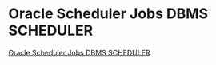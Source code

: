 # Oracle Scheduler Jobs   DBMS SCHEDULER
[Oracle Scheduler Jobs   DBMS SCHEDULER](https://aiwithcloud.com/2022/09/19/oracle_scheduler_jobs___dbms_scheduler/)